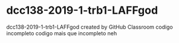 # dcc138-2019-1-trb1-LAFFgod
dcc138-2019-1-trb1-LAFFgod created by GitHub Classroom
codigo incompleto
codigo mais que incompleto neh 